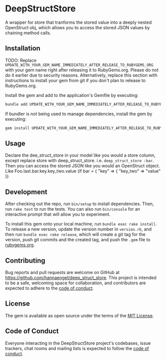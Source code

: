 # DeepStructStore
A wrapper for store that tranforms the stored value into a deeply nested OpenStruct obj, which allows you to access the stored JSON values by chaining method calls. 

## Installation

TODO: Replace `UPDATE_WITH_YOUR_GEM_NAME_IMMEDIATELY_AFTER_RELEASE_TO_RUBYGEMS_ORG` with your gem name right after releasing it to RubyGems.org. Please do not do it earlier due to security reasons. Alternatively, replace this section with instructions to install your gem from git if you don't plan to release to RubyGems.org.

Install the gem and add to the application's Gemfile by executing:

```bash
bundle add UPDATE_WITH_YOUR_GEM_NAME_IMMEDIATELY_AFTER_RELEASE_TO_RUBYGEMS_ORG
```

If bundler is not being used to manage dependencies, install the gem by executing:

```bash
gem install UPDATE_WITH_YOUR_GEM_NAME_IMMEDIATELY_AFTER_RELEASE_TO_RUBYGEMS_ORG
```

## Usage

Declare the dee_struct_store in your model like you would a store column, except replace store with deep_struct_store. i.e. `deep_struct_store :bar`. Then you can access the stored JSON like you would an OpenStruct object. Like Foo.last.bar.key.key_two.value (if bar = { "key" => { "key_two" => "value" })

## Development

After checking out the repo, run `bin/setup` to install dependencies. Then, run `rake test` to run the tests. You can also run `bin/console` for an interactive prompt that will allow you to experiment.

To install this gem onto your local machine, run `bundle exec rake install`. To release a new version, update the version number in `version.rb`, and then run `bundle exec rake release`, which will create a git tag for the version, push git commits and the created tag, and push the `.gem` file to [rubygems.org](https://rubygems.org).

## Contributing

Bug reports and pull requests are welcome on GitHub at https://github.com/hannaengel/deep_struct_store. This project is intended to be a safe, welcoming space for collaboration, and contributors are expected to adhere to the [code of conduct](https://github.com/[USERNAME]/deep_struct_store/blob/master/CODE_OF_CONDUCT.md).

## License

The gem is available as open source under the terms of the [MIT License](https://opensource.org/licenses/MIT).

## Code of Conduct

Everyone interacting in the DeepStructStore project's codebases, issue trackers, chat rooms and mailing lists is expected to follow the [code of conduct](https://github.com/hannaengel/deep_struct_store/blob/master/CODE_OF_CONDUCT.md).
